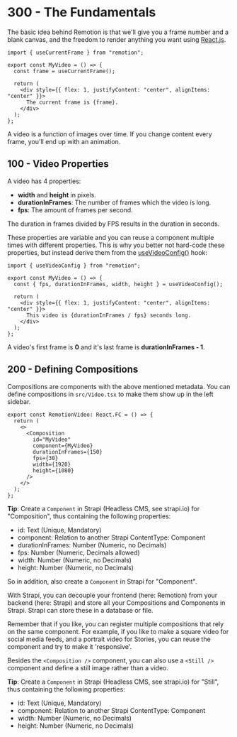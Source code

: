 # 300 - The Fundamentals

The basic idea behind Remotion is that we'll give you a frame number and a blank canvas, and the freedom to render anything you want using [React.js](https://reactjs.org/).

```
import { useCurrentFrame } from "remotion";
 
export const MyVideo = () => {
  const frame = useCurrentFrame();
 
  return (
    <div style={{ flex: 1, justifyContent: "center", alignItems: "center" }}>
      The current frame is {frame}.
    </div>
  );
};
```

A video is a function of images over time. If you change content every frame, you'll end up with an animation.

## 100 - Video Properties

A video has 4 properties:

- **width** and **height** in pixels.
- **durationInFrames**: The number of frames which the video is long.
- **fps**: The amount of frames per second. 

The duration in frames divided by FPS results in the duration in seconds.

These properties are variable and you can reuse a component multiple times with different properties. This is why you better not hard-code these properties, but instead derive them from the [useVideoConfig()](https://www.remotion.dev/docs/use-video-config) hook:

```
import { useVideoConfig } from "remotion";
 
export const MyVideo = () => {
  const { fps, durationInFrames, width, height } = useVideoConfig();
 
  return (
    <div style={{ flex: 1, justifyContent: "center", alignItems: "center" }}>
      This video is {durationInFrames / fps} seconds long.
    </div>
  );
};
```

A video's first frame is **0** and it's last frame is **durationInFrames - 1**.

## 200 - Defining Compositions

Compositions are components with the above mentioned metadata. You can define compositions in ```src/Video.tsx``` to make them show up in the left sidebar.

```
export const RemotionVideo: React.FC = () => {
  return (
    <>
      <Composition
        id="MyVideo"
        component={MyVideo}
        durationInFrames={150}
        fps={30}
        width={1920}
        height={1080}
      />
    </>
  );
};
```

**Tip**: Create a ```Component``` in Strapi (Headless CMS, see strapi.io) for "Composition", thus containing the following properties:

- id: Text (Unique, Mandatory)
- component: Relation to another Strapi ContentType: Component
- durationInFrames: Number (Numeric, no Decimals)
- fps: Number (Numeric, Decimals allowed)
- width: Number (Numeric, no Decimals)
- height: Number (Numeric, no Decimals)

So in addition, also create a ```Component``` in Strapi for "Component".

With Strapi, you can decouple your frontend (here: Remotion) from your backend (here: Strapi) and store all your Compositions and Components in Strapi. Strapi can store these in a database or file.

Remember that if you like, you can register multiple compositions that rely on the same component. For example, if you like to make a square video for social media feeds, and a portrait video for Stories, you can reuse the component and try to make it 'responsive'.

Besides the ```<Composition />``` component, you can also use a ```<Still />``` component and define a still image rather than a video.

**Tip**: Create a ```Component``` in Strapi (Headless CMS, see strapi.io) for "Still", thus containing the following properties:

- id: Text (Unique, Mandatory)
- component: Relation to another Strapi ContentType: Component
- width: Number (Numeric, no Decimals)
- height: Number (Numeric, no Decimals)
